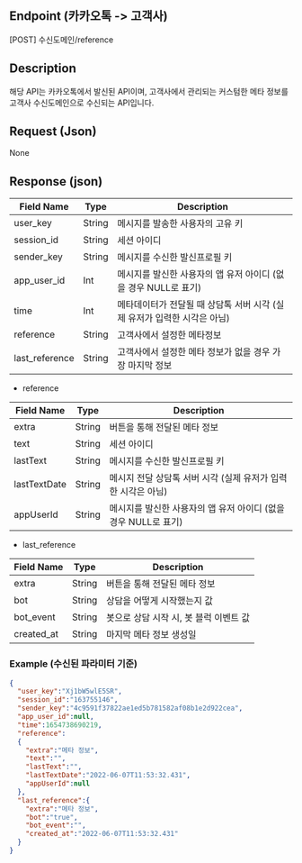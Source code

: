 ## Endpoint (카카오톡 -> 고객사)

[POST] 수신도메인/reference

## Description
해당 API는 카카오톡에서 발신된 API이며, 고객사에서 관리되는 커스텀한 메타 정보를 고객사 수신도메인으로 수신되는 API입니다.

## Request (Json)

None

## Response (json)

| Field Name     | Type   | Description                                |
|----------------|--------|--------------------------------------------|
| user_key       | String | 메시지를 발송한 사용자의 고유 키                         |
| session_id     | String | 세션 아이디                                     |
| sender_key     | String | 메시지를 수신한 발신프로필 키                           |
| app_user_id    | Int    | 메시지를 발신한 사용자의 앱 유저 아이디 (없을 경우 NULL로 표기)    |
| time           | Int    | 메타데이터가 전달될 때 상담톡 서버 시각 (실제 유저가 입력한 시각은 아님) |
| reference      | String | 고객사에서 설정한 메타정보                             |
| last_reference | String | 고객사에서 설정한 메타 정보가 없을 경우 가장 마지막 정보           |

- reference

| Field Name   | Type    | Description                             |
|--------------|---------|-----------------------------------------|
| extra        | String  | 버튼을 통해 전달된 메타 정보                        |
| text         | String  | 세션 아이디                                  |
| lastText     | String  | 메시지를 수신한 발신프로필 키                        |
| lastTextDate | String  | 메시지 전달 상담톡 서버 시각 (실제 유저가 입력한 시각은 아님)    |
| appUserId    | String  | 메시지를 발신한 사용자의 앱 유저 아이디 (없을 경우 NULL로 표기) |

- last_reference

| Field Name | Type   | Description             |
|------------|--------|-------------------------|
| extra      | String | 버튼을 통해 전달된 메타 정보        |
| bot        | String | 상담을 어떻게 시작했는지 값         |
| bot_event  | String | 봇으로 상담 시작 시, 봇 블럭 이벤트 값 |
| created_at | String | 마지막 메타 정보 생성일           |

### Example (수신된 파라미터 기준)
```json
{
  "user_key":"Xj1bW5wlE5SR",
  "session_id":"163755146",
  "sender_key":"4c9591f37822ae1ed5b781582af08b1e2d922cea",
  "app_user_id":null,
  "time":1654738690219,
  "reference":
  {
    "extra":"메타 정보",
    "text":"",
    "lastText":"",
    "lastTextDate":"2022-06-07T11:53:32.431",
    "appUserId":null
  },
  "last_reference":{
    "extra":"메타 정보",
    "bot":"true",
    "bot_event":"",
    "created_at":"2022-06-07T11:53:32.431"
  }
}
```